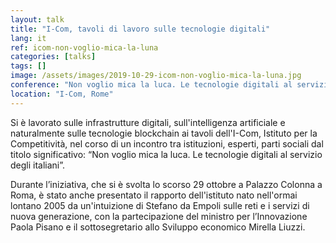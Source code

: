 ```yaml
---
layout: talk
title: "I-Com, tavoli di lavoro sulle tecnologie digitali"
lang: it
ref: icom-non-voglio-mica-la-luna
categories: [talks]
tags: []
image: /assets/images/2019-10-29-icom-non-voglio-mica-la-luna.jpg
conference: "Non voglio mica la luca. Le tecnologie digitali al servizio degli italiani"
location: "I-Com, Rome"
---
```


Si è lavorato sulle infrastrutture digitali, sull'intelligenza artificiale e naturalmente sulle tecnologie blockchain ai tavoli dell'I-Com, Istituto per la Competitività, nel corso di un incontro tra istituzioni, esperti, parti sociali dal titolo significativo: “Non voglio mica la luca. Le tecnologie digitali al servizio degli italiani”.

Durante l’iniziativa, che si è svolta lo scorso 29 ottobre a Palazzo Colonna a Roma, è stato anche presentato il rapporto dell'istituto nato nell'ormai lontano 2005 da un'intuizione di Stefano da Empoli sulle reti e i servizi di nuova generazione, con la partecipazione del ministro per l’Innovazione Paola Pisano e il sottosegretario allo Sviluppo economico Mirella Liuzzi.
